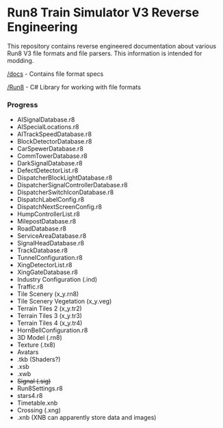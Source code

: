 # Run8 Train Simulator V3 Reverse Engineering

This repository contains reverse engineered documentation about various Run8 V3 file formats and file parsers. This information is intended for modding.

[/docs](/docs) - Contains file format specs

[/Run8](/Run8) - C# Library for working with file formats

### Progress

- AISignalDatabase.r8
- AISpecialLocations.r8
- AITrackSpeedDatabase.r8
- BlockDetectorDatabase.r8
- CarSpewerDatabase.r8
- CommTowerDatabase.r8
- DarkSignalDatabase.r8
- DefectDetectorList.r8
- DispatcherBlockLightDatabase.r8
- DispatcherSignalControllerDatabase.r8
- DispatcherSwitchIconDatabase.r8
- DispatchLabelConfig.r8
- DispatchNextScreenConfig.r8
- HumpControllerList.r8
- MilepostDatabase.r8
- RoadDatabase.r8
- ServiceAreaDatabase.r8
- SignalHeadDatabase.r8
- TrackDatabase.r8
- TunnelConfiguration.r8
- XingDetectorList.r8
- XingGateDatabase.r8
- Industry Configuration (.ind)
- Traffic.r8
- Tile Scenery (x_y.rn8)
- Tile Scenery Vegetation (x_y.veg)
- Terrain Tiles 2 (x_y.tr2)
- Terrain Tiles 3 (x_y.tr3)
- Terrain Tiles 4 (x_y.tr4)
- HornBellConfiguration.r8
- 3D Model (.rn8)
- Texture (.tx8)
- Avatars
- .tkb (Shaders?)
- .xsb
- .xwb
- ~~Signal (.sig)~~
- Run8Settings.r8
- stars4.r8
- Timetable.xnb
- Crossing (.xng)
- .xnb (XNB can apparently store data and images)

